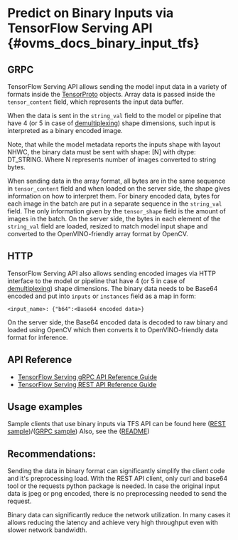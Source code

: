 # Predict on Binary Inputs via TensorFlow Serving API {#ovms_docs_binary_input_tfs}

## GRPC

TensorFlow Serving API allows sending the model input data in a variety of formats inside the [TensorProto](https://github.com/tensorflow/tensorflow/blob/master/tensorflow/core/framework/tensor.proto) objects.
Array data is passed inside the `tensor_content` field, which represents the input data buffer.

When the data is sent in the `string_val` field to the model or pipeline that have 4 (or 5 in case of [demultiplexing](demultiplexing.md)) shape dimensions, such input is interpreted as a binary encoded image. 

Note, that while the model metadata reports the inputs shape with layout NHWC, the binary data must be sent with 
shape: [N] with dtype: DT_STRING. Where N represents number of images converted to string bytes.

When sending data in the array format, all bytes are in the same sequence in `tensor_content` field and when loaded on the server side, the shape gives information on how to interpret them. For binary encoded data, bytes for each image in the batch are put in a separate sequence in the `string_val` field. The only information given by the `tensor_shape` field is the amount of images in the batch. On the server side, the bytes in each element of the `string_val` field are loaded, resized to match model input shape and converted to the OpenVINO-friendly array format by OpenCV.

## HTTP

TensorFlow Serving API also allows sending encoded images via HTTP interface to the model or pipeline that have 4 (or 5 in case of [demultiplexing](demultiplexing.md)) shape dimensions. The binary data needs to be Base64 encoded and put into `inputs` or `instances` field as a map in form:

```
<input_name>: {"b64":<Base64 encoded data>}
```

On the server side, the Base64 encoded data is decoded to raw binary and loaded using OpenCV which then converts it to OpenVINO-friendly data format for inference.
   
## API Reference
- [TensorFlow Serving gRPC API Reference Guide](./model_server_grpc_api_tfs.md)
- [TensorFlow Serving REST API Reference Guide](./model_server_rest_api_tfs.md)

## Usage examples

Sample clients that use binary inputs via TFS API can be found here ([REST sample](https://github.com/openvinotoolkit/model_server/blob/develop/client/python/ovmsclient/samples/http_predict_binary_resnet.py))/([GRPC sample](https://github.com/openvinotoolkit/model_server/blob/develop/client/python/ovmsclient/samples/grpc_predict_binary_resnet.py))
Also, see the ([README](https://github.com/openvinotoolkit/model_server/blob/develop/client/python/ovmsclient/samples/README.md))


## Recommendations:

Sending the data in binary format can significantly simplify the client code and it's preprocessing load. With the REST API
client, only curl and base64 tool or the requests python package is needed. In case the original input data is jpeg or png 
encoded, there is no preprocessing needed to send the request.

Binary data can significantly reduce the network utilization. In many cases it allows reducing the latency and achieve
very high throughput even with slower network bandwidth.
